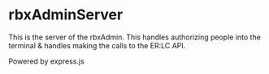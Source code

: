 # rbxAdminServer
This is the server of the rbxAdmin. This handles authorizing people into the terminal &amp; handles making the calls to the ER:LC API.

Powered by express.js